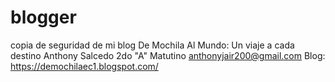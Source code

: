  # blogger
copia de seguridad de mi blog  De Mochila Al Mundo: Un viaje a cada destino
Anthony Salcedo
2do "A" Matutino
anthonyjair200@gmail.com
Blog: https://demochilaec1.blogspot.com/

